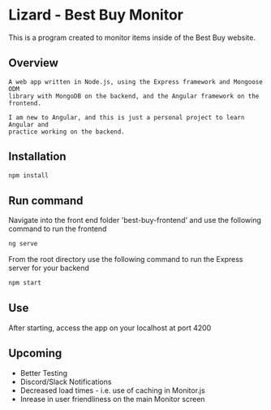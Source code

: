 # Lizard - Best Buy Monitor
This is a program created to monitor items inside of the Best Buy website. 

## Overview
    A web app written in Node.js, using the Express framework and Mongoose ODM
    library with MongoDB on the backend, and the Angular framework on the frontend.

    I am new to Angular, and this is just a personal project to learn Angular and
    practice working on the backend. 

## Installation
```bash
npm install
```

## Run command
Navigate into the front end folder 'best-buy-frontend' and use the following command to run the frontend
```bash
ng serve
```

From the root directory use the following command to run the Express server for your backend
```bash
npm start
```

## Use
After starting, access the app on your localhost at port 4200

## Upcoming
* Better Testing
* Discord/Slack Notifications
* Decreased load times - i.e. use of caching in Monitor.js
* Inrease in user friendliness on the main Monitor screen
